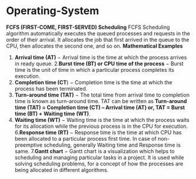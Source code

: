 # Operating-System
**FCFS (FIRST-COME, FIRST-SERVED) Scheduling**
FCFS Scheduling algorithm automatically executes the queued processes and requests in the order of their arrival. It allocates the job that first arrived in the queue to the CPU, then allocates the second one, and so on.
**Mathematical Examples**
1. **Arrival time (AT)** − Arrival time is the time at which the process arrives in ready queue. 
2.**Burst time (BT) or CPU time of the process** − Burst time is the unit of time in which a particular process completes its execution.
3. **Completion time (CT**) − Completion time is the time at which the process has been terminated.
4. **Turn-around time (TAT)** − The total time from arrival time to completion time is known as turn-around time. TAT can be written as **Turn-around time (TAT) = Completion time (CT) – Arrival time (AT) or, TAT = Burst time (BT) + Waiting time (WT)**.
5. **Waiting time (WT)** − Waiting time is the time at which the process waits for its allocation while the previous process is in the CPU for execution.
6.**Response time (RT)** − Response time is the time at which CPU has been allocated to a particular process first time.
In case of non-preemptive scheduling, generally Waiting time and Response time is same.
7.**Gantt chart** − Gantt chart is a visualization which helps to scheduling and managing particular tasks in a project. It is used while solving scheduling problems, for a concept of how the processes are being allocated in different algorithms.
